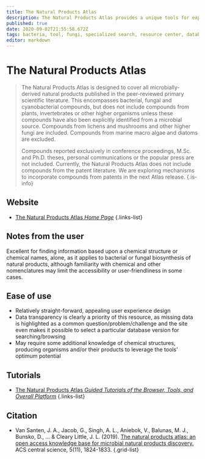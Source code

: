 ```yaml
---
title: The Natural Products Atlas
description: The Natural Products Atlas provides a unique tools for exploring natural products chemical space, offering perspective on the position that any molecule occupies.
published: true
date: 2020-09-02T21:55:58.672Z
tags: bacteria, tool, fungi, specialized search, resource center, database, metabolism
editor: markdown
---
```


# The Natural Products Atlas

> The Natural Products Atlas is designed to cover all microbially-derived natural products published in the peer-reviewed primary scientific literature. This encompasses bacterial, fungal and cyanobacterial compounds, but does not include compounds from plants, invertebrates or other higher organisms unless these compounds have also been explicitly identified from a microbial source. Compounds from lichens and mushrooms and other higher fungi are included. Compounds from marine macro algae and diatoms are excluded.
>
> Compounds reported exclusively in conference proceedings, M.Sc. and Ph.D. theses, personal communications or the popular press are not included. Currently, the Natural Products Atlas does not include compounds from the patent literature. We are exploring mechanisms to incorporate compounds from patents in the next Atlas release.
{.is-info}

 

## Website 

- [The Natural Products Atlas *Home Page*](https://www.npatlas.org/joomla/index.php)
 {.links-list}


## Notes from the user
Excellent for finding information based upon a chemical structure or chemical names, alone, as it applies to bacterial or fungal biosynthesis of natural products, although familiarity with chemical and other nomenclatures may limit the accessibility or user-friendliness in some cases. 
 
## Ease of use
- Relatively straight-forward, appealing user experience design
- Data transparency is clearly a priority of this resource, as missing data is highlighted as a common question/problem/challenge and the site even makes it possible to select a particular database version for searching/browsing
- May require some additional knowledge of chemical structures, producing organisms and/or their products to leverage the tools' optimum potential

## Tutorials
- [The Natural Products Atlas *Guided Tutorials of the Browser, Tools, and Overall Platform*](https://www.npatlas.org/joomla/index.php/tutorials)
 {.links-list}
 
## Citation 

- Van Santen, J. A., Jacob, G., Singh, A. L., Aniebok, V., Balunas, M. J., Bunsko, D., ... & Cleary Little, J. L. (2019). [The natural products atlas: an open access knowledge base for microbial natural products discovery.](https://pubs.acs.org/doi/abs/10.1021/acscentsci.9b00806) ACS central science, 5(11), 1824-1833.
{.grid-list}
